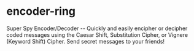 encoder-ring
============

Super Spy Encoder/Decoder -- Quickly and easily encipher or decipher coded messages using the Caesar Shift, Substitution Cipher, or Vignere (Keyword Shift) Cipher. Send secret messages to your friends!
